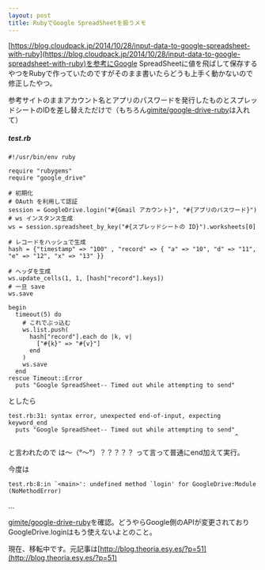 ```yaml
---
layout: post
title: RubyでGoogle SpreadSheetを扱うメモ
---
```


[https://blog.cloudpack.jp/2014/10/28/input-data-to-google-spreadsheet-with-ruby](https://blog.cloudpack.jp/2014/10/28/input-data-to-google-spreadsheet-with-ruby)を参考にGoogle SpreadSheetに値を飛ばして保存するやつをRubyで作っていたのですがそのまま書いたらどうも上手く動かないので修正したやつ。

参考サイトのままアカウント名とアプリのパスワードを発行したものとスプレッドシートのIDを差し替えただけで（もちろん[gimite/google-drive-ruby](https://github.com/gimite/google-drive-ruby)は入れて）

##### test.rb
    #!/usr/bin/env ruby

    require "rubygems"
    require "google_drive"

    # 初期化
    # OAuth を利用して認証
    session = GoogleDrive.login("#{Gmail アカウント}", "#{アプリのパスワード}")
    # ws インスタンス生成
    ws = session.spreadsheet_by_key("#{スプレッドシートの ID}").worksheets[0]

    # レコードをハッシュで生成
    hash = {"timestamp" => "100" , "record" => { "a" => "10", "d" => "11", "e" => "12", "x" => "13" }}

    # ヘッダを生成
    ws.update_cells(1, 1, [hash["record"].keys])
    # 一旦 save
    ws.save

    begin
      timeout(5) do
        # これでぶっ込む
        ws.list.push(
          hash["record"].each do |k, v|
            ["#{k}" => "#{v}"]
          end
        )
        ws.save
      end
    rescue Timeout::Error
      puts "Google SpreadSheet-- Timed out while attempting to send"

としたら

    test.rb:31: syntax error, unexpected end-of-input, expecting keyword_end
      puts "Google SpreadSheet-- Timed out while attempting to send"
                                                                    ^

と言われたので は～（°～°）？？？？？ って言って普通にend加えて実行。

今度は

    test.rb:8:in `<main>': undefined method `login' for GoogleDrive:Module (NoMethodError)

…

[gimite/google-drive-ruby](https://github.com/gimite/google-drive-ruby)を確認。どうやらGoogle側のAPIが変更されておりGoogleDrive.loginはもう使えないよとのこと。

現在、移転中です。元記事は[http://blog.theoria.esy.es/?p=51](http://blog.theoria.esy.es/?p=51)
